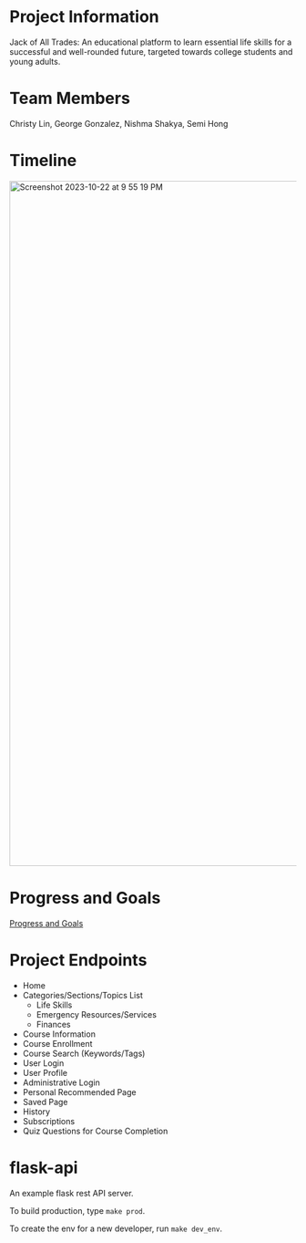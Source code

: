 # Project Information
Jack of All Trades: An educational platform to learn essential life skills for a successful and well-rounded future, targeted towards college students and young adults.

# Team Members
Christy Lin, George Gonzalez, Nishma Shakya, Semi Hong

# Timeline
<img width="1201" alt="Screenshot 2023-10-22 at 9 55 19 PM" src="https://github.com/semsemihere/cosmic_cruiser/assets/71098021/f4d3fc54-1337-4802-90af-d71bcdf77317">

# Progress and Goals 
[Progress and Goals](ProgressAndGoals.md)

# Project Endpoints
- Home
- Categories/Sections/Topics List
  - Life Skills
  - Emergency Resources/Services
  - Finances
- Course Information
- Course Enrollment
- Course Search (Keywords/Tags)
- User Login
- User Profile
- Administrative Login
- Personal Recommended Page
- Saved Page
- History
- Subscriptions
- Quiz Questions for Course Completion



# flask-api
An example flask rest API server.

To build production, type `make prod`.

To create the env for a new developer, run `make dev_env`.
